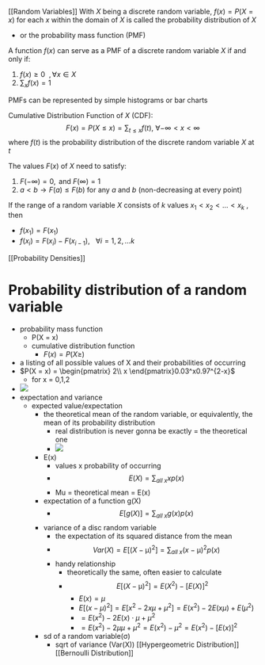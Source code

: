 [[Random Variables]]
With $X$ being a discrete random variable, $f(x)=P(X=x)$ for each $x$ within the domain of $X$ is called the probability distribution of $X$
- or the probability mass function (PMF)

A function $f(x)$ can serve as a PMF of a discrete random variable $X$ if and only if:
1. $f(x)\geq0\ \ , \forall x\in X$
2. $\sum_{x}f(x)=1$

PMFs can be represented by simple histograms or bar charts

Cumulative Distribution Function of $X$ (CDF):
$$
F(x)=P(X\leq x)=\sum_{t\leq x}f(t),\ \forall -\infty<x<\infty
$$
where $f(t)$ is the probability distribution of the discrete random variable $X$ at $t$

The values $F(x)$ of $X$ need to satisfy:
1. $F(-\infty)=0,\text{ and }F(\infty)=1$
2. $a<b\to F(a)\leq F(b)$ for any $a$ and $b$ (non-decreasing at every point)

If the range of a random variable $X$ consists of $k$ values $x_{1}<x_{2}<\dots<x_{k}$ , then 
- $f(x_{1})=F(x_{1})$
- $f(x_{i})=F(x_{i})-F(x_{i-1}),\ \ \ \forall i=1,2,\dots k$

[[Probability Densities]]


# Probability distribution of a random variable
- probability mass function
	- P(X = x)
	- cumulative distribution function
		- $F(x) = P(X \geq )$
- a listing of all possible values of X and their probabilities of occurring
- $P(X = x) = \begin{pmatrix}   2\\   x   \end{pmatrix}0.03^x0.97^{2-x}$
	- for x = 0,1,2
- ![](https://i.imgur.com/2PEm6my.png)
- expectation and variance
	- expected value/expectation
		- the theoretical mean of the random variable, or equivalently, the mean of its probability distribution
			- real distribution is never gonna be exactly = the theoretical one
			- ![](https://i.imgur.com/XyZIXXt.png)
		- E(x)
			- values x probability of occurring
			- $$E(X) = \sum_{all\ x}xp(x)$$
			- Mu = theoretical mean = E(x)
		- expectation of a function g(X)
			- $$E[g(X)] = \sum_{all\ x}g(x)p(x)$$
		- variance of a disc random variable
			- the expectation of its squared distance from the mean
			- $$Var(X) = E[(X-\upmu )^2] = \sum_{all\ x}(x- \upmu )^2p(x)$$
			- handy relationship
				- theoretically the same, often easier to calculate
				- $$ E[(X-\upmu )^2] = E(X^2) - [E(X)]^2 $$
					- $E(x)=\mu$
					- $E[(x-\mu)^2] = E[x^2-2x\mu+\mu ^2]=E(x^2)-2E(x\mu)+E(\mu^2)$
					- $=E(x^2)-2E(x)\cdot \mu +\mu^2$
					- $=E(x^2)-2\mu\mu+\mu^2= E(x^2)-\mu^2=E(x^2)-[E(x)]^2$
		- sd of a random variable(σ)
			- sqrt of variance (Var(X))
[[Hypergeometric Distribution]]
[[Bernoulli Distribution]]